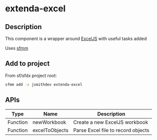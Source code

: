 # extenda-excel

## Description

This component is a wrapper around [ExcelJS](https://www.npmjs.com/package/exceljs) with useful tasks added

Uses [sfmm](https://npmjs.com/package/sfmm)

## Add to project

From sf/sfdx project root:

```bash
sfmm add -s jsmithdev extenda-excel
```

## APIs

| Type | Name | Description |
| -------- | -------- | -------- |
| Function | newWorkbook  | Create a new ExcelJS workbook |
| Function | excelToObjects  | Parse Excel file to record objects |
